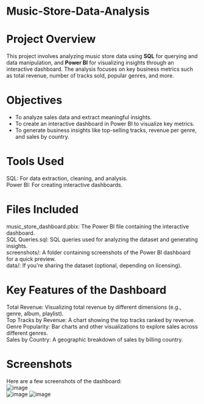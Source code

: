 # Music-Store-Data-Analysis
# Project Overview
This project involves analyzing music store data using **SQL** for querying and data manipulation, and **Power BI** for visualizing insights through an interactive dashboard. The analysis focuses on key business metrics such as total revenue, number of tracks sold, popular genres, and more.
# Objectives
* To analyze sales data and extract meaningful insights.
* To create an interactive dashboard in Power BI to visualize key metrics.
* To generate business insights like top-selling tracks, revenue per genre, and sales by country.
# Tools Used
SQL: For data extraction, cleaning, and analysis.  
Power BI: For creating interactive dashboards.  

# Files Included
music_store_dashboard.pbix: The Power BI file containing the interactive dashboard.  
SQL Queries.sql: SQL queries used for analyzing the dataset and generating insights.  
screenshots/: A folder containing screenshots of the Power BI dashboard for a quick preview.  
data/: If you're sharing the dataset (optional, depending on licensing).  
# Key Features of the Dashboard
Total Revenue: Visualizing total revenue by different dimensions (e.g., genre, album, playlist).  
Top Tracks by Revenue: A chart showing the top tracks ranked by revenue.  
Genre Popularity: Bar charts and other visualizations to explore sales across different genres.  
Sales by Country: A geographic breakdown of sales by billing country.  

# Screenshots
Here are a few screenshots of the dashboard:  
![image](https://github.com/user-attachments/assets/1a0b7c4e-536c-4cce-8d64-a6eff9cf3d94)  
![image](https://github.com/user-attachments/assets/b3d8160d-4277-4006-9402-beaadbd37683)
![image](https://github.com/user-attachments/assets/0536dab3-b810-4a9b-a065-86165190f273)
